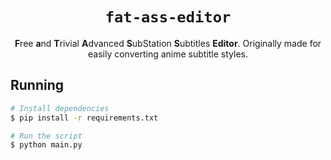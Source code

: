 <div align="center">

# `fat-ass-editor`

**F**ree **a**nd **T**rivial **A**dvanced **S**ubStation **S**ubtitles **Editor**. Originally made for easily converting anime subtitle styles.

</div>

## Running

```bash
# Install dependencies
$ pip install -r requirements.txt

# Run the script
$ python main.py
```
